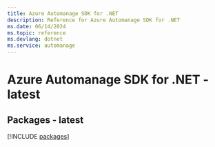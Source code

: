 ```yaml
---
title: Azure Automanage SDK for .NET
description: Reference for Azure Automanage SDK for .NET
ms.date: 06/14/2024
ms.topic: reference
ms.devlang: dotnet
ms.service: automanage
---
```

# Azure Automanage SDK for .NET - latest
## Packages - latest
[!INCLUDE [packages](automanage-index.md)]